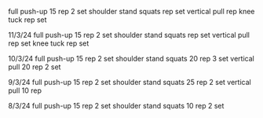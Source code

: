 full push-up 15 rep 2 set
shoulder stand squats  rep  set
vertical pull  rep
knee tuck  rep  set

11/3/24
full push-up 15 rep 2 set
shoulder stand squats  rep  set
vertical pull  rep  set
knee tuck  rep  set

10/3/24
full push-up 15 rep 2 set
shoulder stand squats 20 rep 3 set
vertical pull 20 rep 2 set

9/3/24
full push-up 15 rep 2 set
shoulder stand squats 25 rep 2 set
vertical pull 10 rep

8/3/24
full push-up 15 rep 2 set
shoulder stand squats 10 rep 2 set
